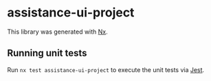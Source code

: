 # assistance-ui-project

This library was generated with [Nx](https://nx.dev).

## Running unit tests

Run `nx test assistance-ui-project` to execute the unit tests via [Jest](https://jestjs.io).
